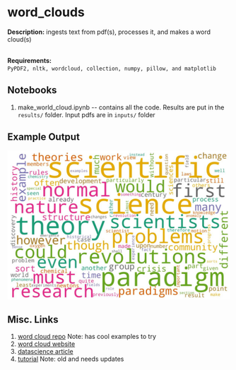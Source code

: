 # word_clouds
**Description:** ingests text from pdf(s), processes it, and makes a word cloud(s)
<br>
<br>

**Requirements:**<br>
`PyPDF2, nltk, wordcloud, collection, numpy, pillow, and matplotlib`


## Notebooks
1. make_world_cloud.ipynb -- contains all the code. Results are put in the `results/` folder.  Input pdfs are in `inputs/` folder



## Example Output
![Kuhn's Structure of Scientific Revolutions](results/wordcloud_Kuhn-SSR-2ndEd.jpg) 



## Misc. Links
1. [word cloud repo](https://github.com/amueller/word_cloud) Note: has cool examples to try<br>
1. [word cloud website](http://amueller.github.io/word_cloud/)<br> 
2. [datascience article](https://towardsdatascience.com/pdfs-to-word-cloud-in-3-steps-73ccbff6d835)<br>
3. [tutorial](https://github.com/Lakshmi-1212/wordcloud_from_docs/blob/main/wordcloud_generator.ipynb) Note: old and needs updates<br>


